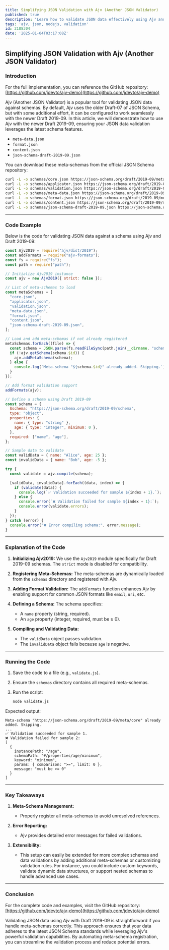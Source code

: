 ```yaml
---
title: Simplifying JSON Validation with Ajv (Another JSON Validator)
published: true
description: 'Learn how to validate JSON data effectively using Ajv and the Draft 2019-09 JSON Schema, with dynamic meta-schema registration.'
tags: 'ajv, json, nodejs, validation'
id: 2188304
date: '2025-01-04T03:17:08Z'
---
```


## Simplifying JSON Validation with Ajv (Another JSON Validator)

### Introduction

For the full implementation, you can reference the GitHub repository: [https://github.com/jdevto/ajv-demo](https://github.com/jdevto/ajv-demo)

Ajv (Another JSON Validator) is a popular tool for validating JSON data against schemas. By default, Ajv uses the older Draft-07 of JSON Schema, but with some additional effort, it can be configured to work seamlessly with the newer Draft 2019-09. In this article, we will demonstrate how to use Ajv with the newer Draft 2019-09, ensuring your JSON data validation leverages the latest schema features.

- `meta-data.json`
- `format.json`
- `content.json`
- `json-schema-draft-2019-09.json`

You can download these meta-schemas from the official JSON Schema repository:

```bash
curl -L -o schemas/core.json https://json-schema.org/draft/2019-09/meta/core
curl -L -o schemas/applicator.json https://json-schema.org/draft/2019-09/meta/applicator
curl -L -o schemas/validation.json https://json-schema.org/draft/2019-09/meta/validation
curl -L -o schemas/meta-data.json https://json-schema.org/draft/2019-09/meta/meta-data
curl -L -o schemas/format.json https://json-schema.org/draft/2019-09/meta/format
curl -L -o schemas/content.json https://json-schema.org/draft/2019-09/meta/content
curl -L -o schemas/json-schema-draft-2019-09.json https://json-schema.org/draft/2019-09/schema
```

---

### Code Example

Below is the code for validating JSON data against a schema using Ajv and Draft 2019-09:

```javascript
const Ajv2019 = require("ajv/dist/2019");
const addFormats = require("ajv-formats");
const fs = require("fs");
const path = require("path");

// Initialize Ajv2019 instance
const ajv = new Ajv2019({ strict: false });

// List of meta-schemas to load
const metaSchemas = [
  "core.json",
  "applicator.json",
  "validation.json",
  "meta-data.json",
  "format.json",
  "content.json",
  "json-schema-draft-2019-09.json",
];

// Load and add meta-schemas if not already registered
metaSchemas.forEach((file) => {
  const schema = JSON.parse(fs.readFileSync(path.join(__dirname, "schemas", file), "utf8"));
  if (!ajv.getSchema(schema.$id)) {
    ajv.addMetaSchema(schema);
  } else {
    console.log(`Meta-schema "${schema.$id}" already added. Skipping.`);
  }
});

// Add format validation support
addFormats(ajv);

// Define a schema using Draft 2019-09
const schema = {
  $schema: "https://json-schema.org/draft/2019-09/schema",
  type: "object",
  properties: {
    name: { type: "string" },
    age: { type: "integer", minimum: 0 },
  },
  required: ["name", "age"],
};

// Sample data to validate
const validData = { name: "Alice", age: 25 };
const invalidData = { name: "Bob", age: -5 };

try {
  const validate = ajv.compile(schema);

  [validData, invalidData].forEach((data, index) => {
    if (validate(data)) {
      console.log(`✅ Validation succeeded for sample ${index + 1}.`);
    } else {
      console.error(`❌ Validation failed for sample ${index + 1}:`);
      console.error(validate.errors);
    }
  });
} catch (error) {
  console.error("❌ Error compiling schema:", error.message);
}
```

---

### Explanation of the Code

1. **Initializing Ajv2019:** We use the `Ajv2019` module specifically for Draft 2019-09 schemas. The `strict` mode is disabled for compatibility.

2. **Registering Meta-Schemas:** The meta-schemas are dynamically loaded from the `schemas` directory and registered with Ajv.

3. **Adding Format Validation:** The `addFormats` function enhances Ajv by enabling support for common JSON formats like `email`, `uri`, etc.

4. **Defining a Schema:** The schema specifies:

   - A `name` property (string, required).
   - An `age` property (integer, required, must be ≥ 0).

5. **Compiling and Validating Data:**

   - The `validData` object passes validation.
   - The `invalidData` object fails because `age` is negative.

---

### Running the Code

1. Save the code to a file (e.g., `validate.js`).
2. Ensure the `schemas` directory contains all required meta-schemas.
3. Run the script:

   ```bash
   node validate.js
   ```

Expected output:

```plaintext
Meta-schema "https://json-schema.org/draft/2019-09/meta/core" already added. Skipping.
...
✅ Validation succeeded for sample 1.
❌ Validation failed for sample 2:
[
  {
    instancePath: "/age",
    schemaPath: "#/properties/age/minimum",
    keyword: "minimum",
    params: { comparison: ">=", limit: 0 },
    message: "must be >= 0"
  }
]
```

---

### Key Takeaways

1. **Meta-Schema Management:**

   - Properly register all meta-schemas to avoid unresolved references.

2. **Error Reporting:**

   - Ajv provides detailed error messages for failed validations.

3. **Extensibility:**

   - This setup can easily be extended for more complex schemas and data validations by adding additional meta-schemas or customizing validation rules. For instance, you could include custom keywords, validate dynamic data structures, or support nested schemas to handle advanced use cases.

---

### Conclusion

For the complete code and examples, visit the GitHub repository: [https://github.com/jdevto/ajv-demo](https://github.com/jdevto/ajv-demo)

Validating JSON data using Ajv with Draft 2019-09 is straightforward if you handle meta-schemas correctly. This approach ensures that your data adheres to the latest JSON Schema standards while leveraging Ajv's powerful validation capabilities. By automating meta-schema registration, you can streamline the validation process and reduce potential errors.
